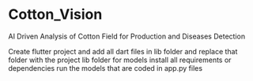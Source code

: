# Cotton_Vision
AI Driven Analysis of Cotton Field for Production and Diseases Detection 

Create flutter project and add all dart files in lib folder and replace that folder with the project lib folder
for models install all requirements or dependencies
run the models that are coded in app.py files
